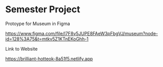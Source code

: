# Semester Project

Protoype for Museum in Figma

https://www.figma.com/file/I7F8v5JUPE8FAeW3pFbgVJ/museum?node-id=128%3A75&t=mtkv5Z1KTnEKoGhh-1

Link to Website

https://brilliant-hotteok-8a51f5.netlify.app
